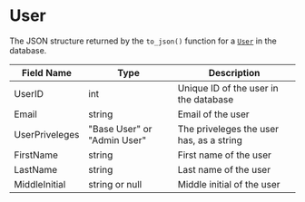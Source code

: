 # User

The JSON structure returned by the `to_json()` function for a [`User`](/flask-server/tables/user.py) in the database.

| Field Name | Type | Description |
| ---------- | ---- | ----------- |
| UserID | int | Unique ID of the user in the database |
| Email | string | Email of the user |
| UserPriveleges | "Base User" or "Admin User" | The priveleges the user has, as a string |
| FirstName | string | First name of the user |
| LastName | string | Last name of the user |
| MiddleInitial | string or null | Middle initial of the user |